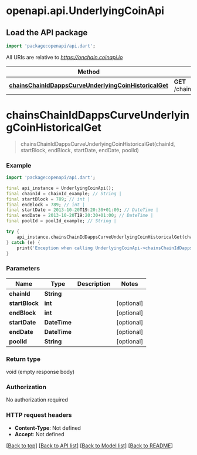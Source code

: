 # openapi.api.UnderlyingCoinApi

## Load the API package
```dart
import 'package:openapi/api.dart';
```

All URIs are relative to *https://onchain.coinapi.io*

Method | HTTP request | Description
------------- | ------------- | -------------
[**chainsChainIdDappsCurveUnderlyingCoinHistoricalGet**](UnderlyingCoinApi.md#chainschainiddappscurveunderlyingcoinhistoricalget) | **GET** /chains/{chain_id}/dapps/curve/underlyingCoin/historical | 


# **chainsChainIdDappsCurveUnderlyingCoinHistoricalGet**
> chainsChainIdDappsCurveUnderlyingCoinHistoricalGet(chainId, startBlock, endBlock, startDate, endDate, poolId)



### Example
```dart
import 'package:openapi/api.dart';

final api_instance = UnderlyingCoinApi();
final chainId = chainId_example; // String | 
final startBlock = 789; // int | 
final endBlock = 789; // int | 
final startDate = 2013-10-20T19:20:30+01:00; // DateTime | 
final endDate = 2013-10-20T19:20:30+01:00; // DateTime | 
final poolId = poolId_example; // String | 

try {
    api_instance.chainsChainIdDappsCurveUnderlyingCoinHistoricalGet(chainId, startBlock, endBlock, startDate, endDate, poolId);
} catch (e) {
    print('Exception when calling UnderlyingCoinApi->chainsChainIdDappsCurveUnderlyingCoinHistoricalGet: $e\n');
}
```

### Parameters

Name | Type | Description  | Notes
------------- | ------------- | ------------- | -------------
 **chainId** | **String**|  | 
 **startBlock** | **int**|  | [optional] 
 **endBlock** | **int**|  | [optional] 
 **startDate** | **DateTime**|  | [optional] 
 **endDate** | **DateTime**|  | [optional] 
 **poolId** | **String**|  | [optional] 

### Return type

void (empty response body)

### Authorization

No authorization required

### HTTP request headers

 - **Content-Type**: Not defined
 - **Accept**: Not defined

[[Back to top]](#) [[Back to API list]](../README.md#documentation-for-api-endpoints) [[Back to Model list]](../README.md#documentation-for-models) [[Back to README]](../README.md)

